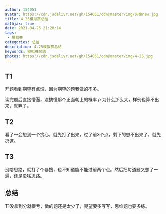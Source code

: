 ```yaml
---
author: 154051
avatar: https://cdn.jsdelivr.net/gh/154051/cdn@master/img/头像new.jpg
title: 4.25模拟赛总结
mathjax: true
date: 2021-04-25 21:20:14
tags: 
 - 模拟赛
categories: 总结
description: 4.25模拟赛总结
keywords: 模拟赛总结
photos: https://cdn.jsdelivr.net/gh/154051/cdn@master/img/4-25.jpg
---
```


## T1

开题看到期望有点慌，因为期望的题我做的不多。

读完题后直接懵逼，没搞懂那个正面朝上的概率 $p$ 为什么那么大，样例也算不出来，就弃了。

## T2

看了一会想到一个贪心，就先打了出来，过了前3个点，剩下的想不出来了，就先扔这。

## T3

没啥思路，就打了个暴搜，也不知道能不能过前两个点。然后把每道题又想了一遍，还是没啥思路。

## 总结

T1没拿到分就很亏，做的题还是太少了，期望要多写写，思维题也要多练。